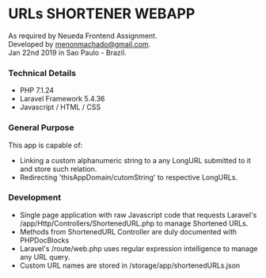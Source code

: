 # URLs SHORTENER WEBAPP  
As required by Neueda Frontend Assignment.  
Developed by menonmachado@gmail.com.  
Jan 22nd 2019 in Sao Paulo - Brazil.

### Technical Details
- PHP 7.1.24
- Laravel Framework 5.4.36
- Javascript / HTML / CSS

### General Purpose
This app is capable of:
- Linking a custom alphanumeric string to a any LongURL submitted to it and store such relation.
- Redirecting 'thisAppDomain/cutomString' to respective LongURLs.

### Development
- Single page application with raw Javascript code that requests Laravel's /app/Http/Controllers/ShortenedURL.php to manage Shortened URLs.
- Methods from ShortenedURL Controller are duly documented with PHPDocBlocks
- Laravel's /route/web.php uses regular expression intelligence to manage any URL query.
- Custom URL names are stored in /storage/app/shortenedURLs.json 

